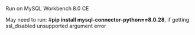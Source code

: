 Run on MySQL Workbench 8.0 CE

May need to run: #**pip install mysql-connector-python==8.0.28**, if getting ssl_disabled unsupported argument error
